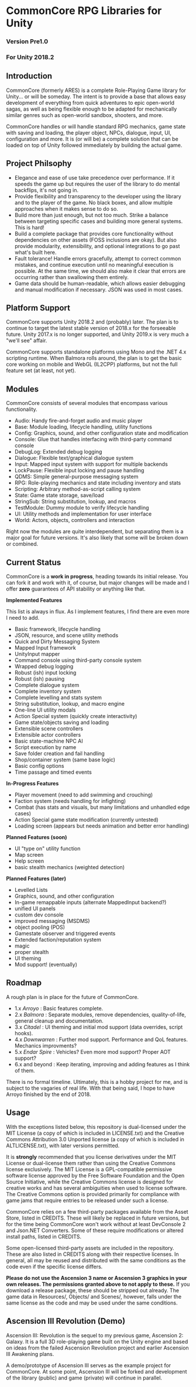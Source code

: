 # CommonCore RPG Libraries for Unity
### Version Pre1.0
### For Unity 2018.2

## Introduction

CommonCore (formerly ARES) is a complete Role-Playing Game library for Unity... or will be someday. The intent is to provide a base that allows easy development of everything from quick adventures to epic open-world sagas, as well as being flexible enough to be adapted for mechanically similar genres such as open-world sandbox, shooters, and more.

CommonCore handles or will handle standard RPG mechanics, game state with saving and loading, the player object, NPCs, dialogue, input, UI, configuration and more. It is (or will be) a complete solution that can be loaded on top of Unity followed immediately by building the actual game.

## Project Philsophy


* Elegance and ease of use take precedence over performance. If it speeds the game up but requires the user of the library to do mental backflips, it's not going in.
* Provide flexibility and transparency to the developer using the library and to the player of the game. No black boxes, and allow multiple approaches when it makes sense to do so.
* Build more than just enough, but not too much. Strike a balance between targeting specific cases and building more general systems. This is hard!
* Build a complete package that provides core functionality without dependencies on other assets (FOSS inclusions are okay). But also provide modularity, extensibility, and optional integrations to go past what's built here.
* Fault tolerance! Handle errors gracefully, attempt to correct common mistakes, and continue execution until no meaningful execution is possible. At the same time, we should also make it clear that errors are occurring rather than swallowing them entirely.
* Game data should be human-readable, which allows easier debugging and manual modification if necessary. JSON was used in most cases.

## Platform Support

CommonCore supports Unity 2018.2 and (probably) later. The plan is to continue to target the latest stable version of 2018.x for the forseeable future. Unity 2017.x is no longer supported, and Unity 2019.x is very much a "we'll see" affair.

CommonCore supports standalone platforms using Mono and the .NET 4.x scripting runtime. When Balmora rolls around, the plan is to get the basic core working on mobile and WebGL (IL2CPP) platforms, but not the full feature set (at least, not yet).

## Modules

CommonCore consists of several modules that encompass various functionality.

* Audio: Handy fire-and-forget audio and music player
* Base: Module loading, lifecycle handling, utility functions
* Config: Graphics, sound, and other configuration state and modification
* Console: Glue that handles interfacing with third-party command console
* DebugLog: Extended debug logging
* Dialogue: Flexible text/graphical dialogue system
* Input: Mapped input system with support for multiple backends
* LockPause: Flexible input locking and pause handling
* QDMS: Simple general-purpose messaging system
* RPG: Role-playing mechanics and state including inventory and stats
* Scripting: Arbitrary method-as-script calling system
* State: Game state storage, save/load
* StringSub: String substitution, lookup, and macros
* TestModule: Dummy module to verify lifecycle handling
* UI: Utility methods and implementation for user interface
* World: Actors, objects, controllers and interaction

Right now the modules are quite interdependent, but separating them is a major goal for future versions. It's also likely that some will be broken down or combined.

## Current Status

CommonCore is a **work in progress**, heading towards its initial release. You can fork it and work with it, of course, but major changes will be made and I offer **zero** guarantees of API stability or anything like that.

**Implemented Features**

This list is always in flux. As I implement features, I find there are even more I need to add.

* Basic framework, lifecycle handling
* JSON, resource, and scene utility methods
* Quick and Dirty Messaging System
* Mapped Input framework
* UnityInput mapper
* Command console using third-party console system
* Wrapped debug logging
* Robust (ish) input locking
* Robust (ish) pausing
* Complete dialogue system
* Complete inventory system
* Complete levelling and stats system
* String substitution, lookup, and macro engine
* One-line UI utility modals
* Action Special system (quickly create interactivity)
* Game state/objects saving and loading
* Extensible scene controllers
* Extensible actor controllers
* Basic state-machine NPC AI
* Script execution by name
* Save folder creation and fail handling
* Shop/container system (same base logic)
* Basic config options
* Time passage and timed events

**In-Progress Features**

* Player movement (need to add swimming and crouching)
* Faction system (needs handling for infighting)
* Combat (has stats and visuals, but many limitations and unhandled edge cases)
* Action Special game state modification (currently untested)
* Loading screen (appears but needs animation and better error handling)

**Planned Features (soon)**

* UI "type on" utility function
* Map screen
* Help screen
* basic stealth mechanics (weighted detection)

**Planned Features (later)**

* Levelled Lists
* Graphics, sound, and other configuration
* In-game remappable inputs (alternate MappedInput backend?)
* unified UI panels
* custom dev console
* improved messaging (MSDMS)
* object pooling (POS)
* Gamestate observer and triggered events
* Extended faction/reputation system
* magic
* proper stealth
* UI theming 
* Mod support! (eventually)

## Roadmap

A rough plan is in place for the future of CommonCore.

* 1.x _Arroyo_ : Basic features complete.
* 2.x _Balmora_ : Separate modules, remove dependencies, quality-of-life, general cleanup and documentation.
* 3.x _Citadel_ : UI theming and initial mod support (data overrides, script hooks).
* 4.x _Downwarren_ : Further mod support. Performance and QoL features. Mechanics improvments?
* 5.x _Endar Spire_ : Vehicles? Even more mod support? Proper AOT support?
* 6.x and beyond : Keep iterating, improving and adding features as I think of them.

There is no formal timeline. Ultimately, this is a hobby project for me, and is subject to the vagaries of real life. With that being said, I hope to have Arroyo finished by the end of 2018.

## Usage

With the exceptions listed below, this repository is dual-licensed under the MIT License (a copy of which is included in LICENSE.txt) and the Creative Commons Attribution 3.0 Unported license (a copy of which is included in ALTLICENSE.txt), with later versions permitted.

It is **strongly** recommended that you license derivatives under the MIT License or dual-license them rather than using the Creative Commons license exclusively. The MIT License is a GPL-compatible permissive software license approved by the Free Software Foundation and the Open Source Initiative, while the Creative Commons license is designed for creative works and has several ambiguities when used to license software. The Creative Commons option is provided primarily for compliance with game jams that require entries to be released under such a license.

CommonCore relies on a few third-party packages available from the Asset Store, listed in CREDITS. These will likely be replaced in future versions, but for the time being CommonCore won't work without at least DevConsole 2 and Json.NET Converters. Some of these require modifications or altered install paths, listed in CREDITS.

Some open-licensed third-party assets are included in the repository. These are also listed in CREDITS along with their respective licenses. In general, all may be reused and distributed with the same conditions as the code even if the specific license differs.

**Please do not use the Ascension 3 name or Ascension 3 graphics in your own releases. The permissions granted above to not apply to these.** If you download a release package, these should be stripped out already. The game data in Resources/, Objects/ and Scenes/, however, falls under the same license as the code and may be used under the same conditions.

## Ascension III Revolution (Demo)

Ascension III: Revolution is the sequel to my previous game, Ascension 2: Galaxy. It is a full 3D role-playing game built on the Unity engine and based on ideas from the failed Ascension Revolution project and earlier Ascension III Awakening plans. 

A demo/prototype of Ascension III serves as the example project for CommonCore. At some point, Ascension III will be forked and development of the library (public) and game (private) will continue in parallel.

